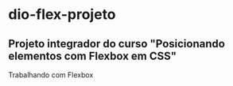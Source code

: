 # dio-flex-projeto

## Projeto integrador do curso "Posicionando elementos com Flexbox em CSS"

Trabalhando com Flexbox
